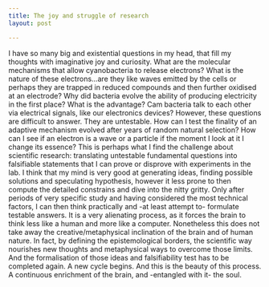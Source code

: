 ```yaml
---
title: The joy and struggle of research
layout: post

---
```


I have so many big and existential questions in my head, that fill my thoughts with imaginative joy and curiosity. What are the molecular mechanisms that allow cyanobacteria to release electrons? What is the nature of these electrons...are they like waves emitted by the cells or perhaps they are trapped in reduced compounds and then further oxidised at an electrode?
Why did bacteria evolve the ability of producing electricity in the first place? What is the advantage? Cam bacteria talk to each other via electrical signals, like our electronics devices?
However, these questions are difficult to answer. They are untestable. How can I test the finality of an adaptive mechanism evolved after years of random natural selection? How can I see if an electron is a wave or a particle if the moment I look at it I change its essence?
This is perhaps what I find the challenge about scientific research: translating untestable fundamental questions into falsifiable statements that I can prove or disprove with experiments in the lab. I think that my mind is very good at generating ideas, finding possible solutions and speculating hypothesis, however it less prone to then compute the detailed constrains and dive into the nitty gritty. Only after periods of very specific study and having considered the most technical factors, I can then think practically and -at least attempt to- formulate testable answers. It is a very alienating process, as it forces the brain to think less like a human and more like a computer. Nonetheless this does not take away the creative/metaphysical inclination of the brain and of human nature. In fact, by defining the epistemological borders, the scientific way nourishes new thoughts and metaphysical ways to overcome those limits. And the formalisation of those ideas and falsifiability test  has to be completed again. A new cycle begins. And this is the beauty of this process. A continuous enrichment of the brain, and -entangled with it- the soul.  
